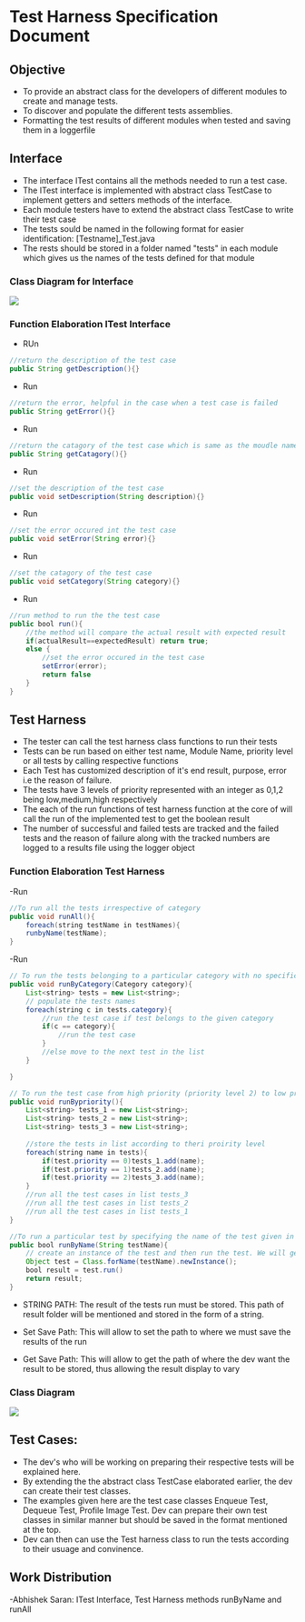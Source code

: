 # Test Harness Specification Document

## Objective
- To provide an abstract class for the developers of different modules to create and manage tests.
- To discover and populate the different tests assemblies.
- Formatting the test results of different modules when tested and saving them in a loggerfile


## Interface
- The interface ITest contains all the methods needed to run a test case.
- The ITest interface is implemented with abstract class TestCase to implement getters and setters methods of the interface. 
- Each module testers have to extend the  abstract class TestCase to write their test case
- The tests sould be named in the following format for easier identification: [Testname]_Test.java
- The rests should be stored in a folder named "tests" in each module which gives us the names of the tests defined for that module


### Class Diagram for Interface 

![](https://i.imgur.com/gTvhn42.png)

### Function Elaboration ITest Interface 

- RUn 
``` java =
//return the description of the test case
public String getDescription(){}

```

- Run 
``` java =
//return the error, helpful in the case when a test case is failed
public String getError(){}

```

- Run 
``` java =
//return the catagory of the test case which is same as the moudle name of the test case  
public String getCatagory(){}
```

- Run 
``` java =
//set the description of the test case
public void setDescription(String description){}
```

- Run 
``` java =
//set the error occured int the test case 
public void setError(String error){}
```

- Run 
``` java =
//set the catagory of the test case 
public void setCategory(String category){}
```

- Run 
``` java =
//run method to run the the test case
public bool run(){
	//the method will compare the actual result with expected result 
	if(actualResult==expectedResult) return true;
	else {
		//set the error occured in the test case
		setError(error);
		return false
	}
}
```


## Test Harness 
- The tester can call the test harness class functions to run their tests 
- Tests can be run based on either test name, Module Name, priority level or all tests by calling respective functions
- Each Test has customized description of it's end result, purpose, error i.e the reason of failure.
- The tests have 3 levels of priority represented with an integer as 0,1,2 being low,medium,high respectively
- The each of the run functions of test harness function at the core of will call the run of the implemented test to get the boolean result 
- The number of successful and failed tests are tracked and the failed tests and the reason of failure along with the tracked numbers are logged to a results file using the logger object

### Function Elaboration Test Harness

-Run
``` java =
//To run all the tests irrespective of category
public void runAll(){
	foreach(string testName in testNames){
	runbyName(testName);
}
```

-Run
```java = 
// To run the tests belonging to a particular category with no specification.
public void runByCategory(Category category){
	List<string> tests = new List<string>;
	// populate the tests names
	foreach(string c in tests.category){
		//run the test case if test belongs to the given category
		if(c == category){
			//run the test case
		}
		//else move to the next test in the list 
	}

}
```

```java =
// To run the test case from high priority (priority level 2) to low priority (priority level 2)
public void runBypriority(){
	List<string> tests_1 = new List<string>;
	List<string> tests_2 = new List<string>;
	List<string> tests_3 = new List<string>;
	
	//store the tests in list according to theri proirity level
	foreach(string name in tests){
		if(test.priority == 0)tests_1.add(name);
		if(test.priority == 1)tests_2.add(name);
		if(test.priority == 2)tests_3.add(name);
	}
	//run all the test cases in list tests_3 
	//run all the test cases in list tests_2
	//run all the test cases in list tests_1 
}

```

```java =
//To run a particular test by specifying the name of the test given in the description
public bool runByName(String testName){
	// create an instance of the test and then run the test. We will get the boolean value of either being a success or failure
	Object test = Class.forName(testName).newInstance();
	bool result = test.run()
	return result;
}
```
- STRING PATH: The result of the tests run must be stored. This path of result folder will be mentioned and stored in the form of a string.

- Set Save Path: This will allow to set the path to where we must save the results of the run

- Get Save Path: This will allow to get the path of where the dev want the result to be stored, thus allowing the result display to vary


### Class Diagram

![](https://i.imgur.com/0DoSP9S.png)


## Test Cases:
- The dev's who will be working on preparing their respective tests will be explained here.
- By extending the the abstract class TestCase elaborated earlier, the dev can create their test classes.
- The examples given here are the test case classes Enqueue Test, Dequeue Test, Profile Image Test. Dev can prepare their own test classes in similar manner but should be saved in the format mentioned at the top.
- Dev can then can use the Test harness class to run the tests according to their usuage and convinence.


## Work Distribution
-Abhishek Saran: ITest Interface, Test Harness methods runByName and runAll

